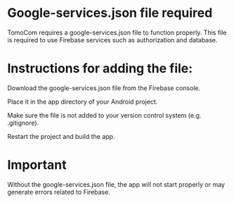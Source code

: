 # **Google-services.json file required**

TomoCom requires a google-services.json file to function properly. This file is required to use Firebase services such as authorization and database.

# **Instructions for adding the file:**

Download the google-services.json file from the Firebase console.

Place it in the app directory of your Android project.

Make sure the file is not added to your version control system (e.g. .gitignore).

Restart the project and build the app.

# **Important**

Without the google-services.json file, the app will not start properly or may generate errors related to Firebase.

